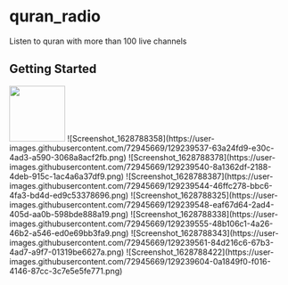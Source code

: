 # quran_radio

Listen to quran with more than 100 live channels

## Getting Started

<img src="https://user-images.githubusercontent.com/72945669/129239354-db840d0f-232e-4c92-ab70-d223cd39a218.png" width="100" height="100">
![Screenshot_1628788358](https://user-images.githubusercontent.com/72945669/129239537-63a24fd9-e30c-4ad3-a590-3068a8acf2fb.png)
![Screenshot_1628788378](https://user-images.githubusercontent.com/72945669/129239540-8a1362df-2188-4deb-915c-1ac4a6a37df9.png)
![Screenshot_1628788387](https://user-images.githubusercontent.com/72945669/129239544-46ffc278-bbc6-4fa3-bd4d-ed9c53378696.png)
![Screenshot_1628788325](https://user-images.githubusercontent.com/72945669/129239548-eaf67d64-2ad4-405d-aa0b-598bde888a19.png)
![Screenshot_1628788338](https://user-images.githubusercontent.com/72945669/129239555-48b106c1-4a26-46b2-a546-ed0e69bb3fa9.png)
![Screenshot_1628788343](https://user-images.githubusercontent.com/72945669/129239561-84d216c6-67b3-4ad7-a9f7-01319be6627a.png)
![Screenshot_1628788422](https://user-images.githubusercontent.com/72945669/129239604-0a1849f0-f016-4146-87cc-3c7e5e5fe771.png)


